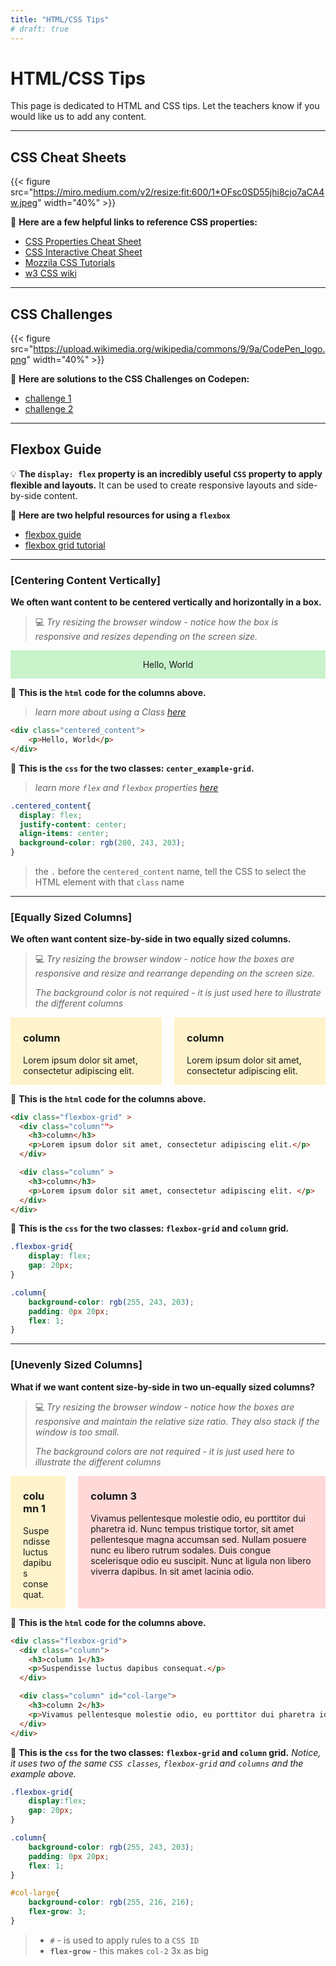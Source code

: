 ```yaml
---
title: "HTML/CSS Tips" 
# draft: true
---
```

<style>

/* FOR CSS INTRO */

h1.css_intro{
  color: pink;
  text-decoration: underline;
}



/* FOR FLEX BOX */

.centered_content{
  display: flex;
  justify-content: center;
  align-items: center;
  background-color: rgb(200, 243, 203);
}

.flexbox-grid{
    display:flex;
    gap: 20px;
}

.column{
    background-color: rgb(255, 243, 203);
    padding: 0px 20px;
    flex: 1;
}


#col-large{
    background-color: rgb(255, 216, 216);
    flex-grow: 3; 
}



/* FOR MOBILE SCREEN SIZE */

@media only screen and (max-width: 768px) {


    .flexbox-grid {
        display: block;
      }

    .column{
        margin: 10px;
        padding: 10px 10px; 
    }

}
</style>

# HTML/CSS Tips

This page is dedicated to HTML and CSS tips. Let the teachers know if you would like us to add any content. 

---

## CSS Cheat Sheets


{{< figure src="https://miro.medium.com/v2/resize:fit:600/1*OFsc0SD55jhi8cjo7aCA4w.jpeg" width="40%" >}}

🔗 **Here are a few helpful links to reference CSS properties:**
- [CSS Properties Cheat Sheet](https://web.stanford.edu/group/csp/cs21/csscheatsheet.pdf)
- [CSS Interactive Cheat Sheet](https://htmlcheatsheet.com/css/)
- [Mozzila CSS Tutorials](https://developer.mozilla.org/en-US/docs/Web/CSS)
- [w3 CSS wiki](https://www.w3schools.com/css/css_intro.asp)

---

## CSS Challenges

{{< figure src="https://upload.wikimedia.org/wikipedia/commons/9/9a/CodePen_logo.png" width="40%" >}}


🔗 **Here are solutions to the CSS Challenges on Codepen:**
- [challenge 1](https://codepen.io/eqbrown/pen/bGZEZap)
- [challenge 2](https://codepen.io/eqbrown/details/KKEzrYW)

---


## Flexbox Guide

💡 **The `display: flex` property is an incredibly useful `CSS` property to apply flexible and layouts.** It can be used to create responsive layouts and side-by-side content. 

📖 **Here are two helpful resources for using a `flexbox`**
- [flexbox guide](https://css-tricks.com/snippets/css/a-guide-to-flexbox/)
- [flexbox grid tutorial](https://kevinsguides.com/guides/webdev/css/creating-a-simple-flexbox-grid)

---

### [Centering Content Vertically]

**We often want content to be centered vertically and horizontally in a box.**
> 💻 *Try resizing the browser window - notice how the box is *responsive* and resizes depending on the screen size.*


<div class="centered_content">
    <p>Hello, World</p>
</div>

👀 **This is the `html` code for the columns above.** 
> *learn more about using a Class [here](https://blog.hubspot.com/website/what-is-css-class)*
```html
<div class="centered_content">
    <p>Hello, World</p>
</div>
```


👀 **This is the `css` for the two classes: `center_example-grid`.** 
> *learn more `flex` and `flexbox` properties [here](https://css-tricks.com/snippets/css/a-guide-to-flexbox/)*
```css
.centered_content{
  display: flex;
  justify-content: center;
  align-items: center;
  background-color: rgb(200, 243, 203);
}
```
> the `.` before the `centered_content` name, tell the CSS to select the HTML element with that `class` name

---

### [Equally Sized Columns]

**We often want content size-by-side in two equally sized columns.**

> 💻 *Try resizing the browser window - notice how the boxes are *responsive* and resize and rearrange depending on the screen size.*
>
> *The background color is not required - it is just used here to illustrate the different columns*

<div class="flexbox-grid" >
  <div class="column"">
    <h3>column</h3>
    <p>Lorem ipsum dolor sit amet, consectetur adipiscing elit.</p>
  </div>

  <div class="column" >
    <h3>column</h3>
    <p>Lorem ipsum dolor sit amet, consectetur adipiscing elit. </p>
  </div>
</div>


👀 **This is the `html` code for the columns above.** 

```html
<div class="flexbox-grid" >
  <div class="column"">
    <h3>column</h3>
    <p>Lorem ipsum dolor sit amet, consectetur adipiscing elit.</p>
  </div>

  <div class="column" >
    <h3>column</h3>
    <p>Lorem ipsum dolor sit amet, consectetur adipiscing elit. </p>
  </div>
</div>
```

👀 **This is the `css` for the two classes: `flexbox-grid` and `column` grid.** 

```css
.flexbox-grid{
    display: flex;
    gap: 20px; 
}

.column{
    background-color: rgb(255, 243, 203);
    padding: 0px 20px;
    flex: 1;
}
```

---


### [Unevenly Sized Columns]

**What if we want content size-by-side in two un-equally sized columns?**

> 💻 *Try resizing the browser window - notice how the boxes are *responsive* and maintain the relative size ratio. They also stack if the window is too small.*
>
> *The background colors are not required - it is just used here to illustrate the different columns*

<div class="flexbox-grid">
  <div class="column">
    <h3>column 1</h3>
    <p>Suspendisse luctus dapibus consequat.</p>
  </div>

  <div class="column" id="col-large">
    <h3>column 3</h3>
    <p>Vivamus pellentesque molestie odio, eu porttitor dui pharetra id. Nunc tempus tristique tortor, sit amet pellentesque magna accumsan sed. Nullam posuere nunc eu libero rutrum sodales. Duis congue scelerisque odio eu suscipit. Nunc at ligula non libero viverra dapibus. In sit amet lacinia odio.</p>
  </div>
</div>

👀 **This is the `html` code for the columns above.** 

```html
<div class="flexbox-grid">
  <div class="column">
    <h3>column 1</h3>
    <p>Suspendisse luctus dapibus consequat.</p>
  </div>

  <div class="column" id="col-large">
    <h3>column 2</h3>
    <p>Vivamus pellentesque molestie odio, eu porttitor dui pharetra id. Nunc tempus tristique tortor, sit amet pellentesque magna accumsan sed. Nullam posuere nunc eu libero rutrum sodales. Duis congue scelerisque odio eu suscipit. Nunc at ligula non libero viverra dapibus. In sit amet lacinia odio.</p>
  </div>
</div>
```

👀 **This is the `css` for the two classes: `flexbox-grid` and `column` grid.** *Notice, it uses two of the same `CSS classes`, `flexbox-grid` and `columns` and the example above.*

```css
.flexbox-grid{
    display:flex;
    gap: 20px; 
}

.column{
    background-color: rgb(255, 243, 203);
    padding: 0px 20px;
    flex: 1;
}

#col-large{
    background-color: rgb(255, 216, 216);
    flex-grow: 3; 
}
```
> - `#` - is used to apply rules to a `CSS ID`
> - **`flex-grow`** - this makes `col-2` 3x as big

<!-- 
---


### [Responsive Design: Mobile Friendly]

📱**It is important for websites to be viewable and readable on different sized screens - like on a phone**. 

👀 **This is the `css` applied to the `divs` in the two examples.** 

```css
/* FOR MOBILE SCREEN SIZE */

@media only screen and (max-width: 768px) {

    .flexbox-grid {
        display: block;
      }

    .column{
        margin: 10px;
        padding: 10px 10px; 
    }

}
```
> - **`@media only screen and (max-width: 768px)`** - this applies different `CSS` properties for the two classes, `flexbox-grid` and `column`, when the window is at a specific screen size
- `/* FOR MOBILE SCREEN SIZE */` - is a comment, just like the `#` for comments in Python 
  - You can learn more about `media queries` [HERE](https://www.w3schools.com/css/css_rwd_mediaqueries.asp). -->